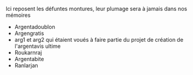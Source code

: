 Ici reposent les défuntes montures, leur plumage sera à jamais dans nos mémoires
 - Argentadoublon
 - Argengratis
 - arg1 et arg2  qui étaient voués à faire partie du projet de création de l'argentavis ultime
 - Roukarnraj
 - Argentabite
 - Ranlarjan
